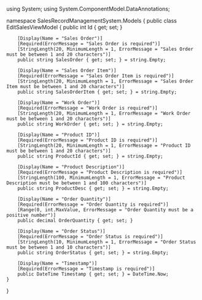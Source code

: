 using System;
using System.ComponentModel.DataAnnotations;

namespace SalesRecordManagementSystem.Models
{
    public class EditSalesViewModel
    {
        public int Id { get; set; }

        [Display(Name = "Sales Order")]
        [Required(ErrorMessage = "Sales Order is required")]
        [StringLength(20, MinimumLength = 1, ErrorMessage = "Sales Order must be between 1 and 20 characters")]
        public string SalesOrder { get; set; } = string.Empty;

        [Display(Name = "Sales Order Item")]
        [Required(ErrorMessage = "Sales Order Item is required")]
        [StringLength(20, MinimumLength = 1, ErrorMessage = "Sales Order Item must be between 1 and 20 characters")]
        public string SalesOrderItem { get; set; } = string.Empty;

        [Display(Name = "Work Order")]
        [Required(ErrorMessage = "Work Order is required")]
        [StringLength(20, MinimumLength = 1, ErrorMessage = "Work Order must be between 1 and 20 characters")]
        public string WorkOrder { get; set; } = string.Empty;

        [Display(Name = "Product ID")]
        [Required(ErrorMessage = "Product ID is required")]
        [StringLength(20, MinimumLength = 1, ErrorMessage = "Product ID must be between 1 and 20 characters")]
        public string ProductId { get; set; } = string.Empty;

        [Display(Name = "Product Description")]
        [Required(ErrorMessage = "Product Description is required")]
        [StringLength(100, MinimumLength = 1, ErrorMessage = "Product Description must be between 1 and 100 characters")]
        public string ProductDesc { get; set; } = string.Empty;

        [Display(Name = "Order Quantity")]
        [Required(ErrorMessage = "Order Quantity is required")]
        [Range(0, int.MaxValue, ErrorMessage = "Order Quantity must be a positive number")]
        public decimal OrderQuantity { get; set; }

        [Display(Name = "Order Status")]
        [Required(ErrorMessage = "Order Status is required")]
        [StringLength(10, MinimumLength = 1, ErrorMessage = "Order Status must be between 1 and 10 characters")]
        public string OrderStatus { get; set; } = string.Empty;

        [Display(Name = "Timestamp")]
        [Required(ErrorMessage = "Timestamp is required")]
        public DateTime Timestamp { get; set; } = DateTime.Now;
    }
}

